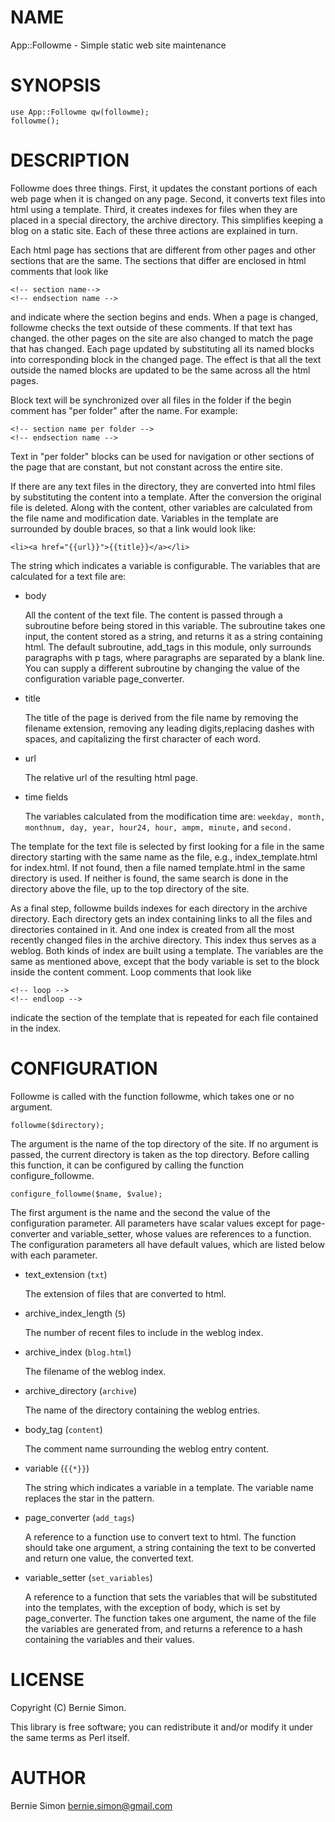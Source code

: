 # NAME

App::Followme - Simple static web site maintenance

# SYNOPSIS

    use App::Followme qw(followme);
    followme();

# DESCRIPTION

Followme does three things. First, it updates the constant portions of each web
page when it is changed on any page. Second, it converts text files into html
using a template. Third, it creates indexes for files when they are placed in a
special directory, the archive directory. This simplifies keeping a blog on a
static site. Each of these three actions are explained in turn.

Each html page has sections that are different from other pages and other
sections that are the same. The sections that differ are enclosed in html
comments that look like

    <!-- section name-->
    <!-- endsection name -->

and indicate where the section begins and ends. When a page is changed, followme
checks the text outside of these comments. If that text has changed. the other
pages on the site are also changed to match the page that has changed. Each page
updated by substituting all its named blocks into corresponding block in the
changed page. The effect is that all the text outside the named blocks are
updated to be the same across all the html pages.

Block text will be synchronized over all files in the folder if the begin
comment has "per folder" after the name. For example:

    <!-- section name per folder -->
    <!-- endsection name -->

Text in "per folder" blocks can be used for navigation or other sections of the
page that are constant, but not constant across the entire site.

If there are any text files in the directory, they are converted into html files
by substituting the content into a template. After the conversion the original
file is deleted. Along with the content, other variables are calculated from the
file name and modification date. Variables in the template are surrounded by
double braces, so that a link would look like:

    <li><a href="{{url}}">{{title}}</a></li>

The string which indicates a variable is configurable. The variables that are
calculated for a text file are:

- body

    All the content of the text file. The content is passed through a subroutine
    before being stored in this variable. The subroutine takes one input, the
    content stored as a string, and returns it as a string containing html. The
    default subroutine, add\_tags in this module, only surrounds paragraphs with
    p tags, where paragraphs are separated by a blank line. You can supply a
    different subroutine by changing the value of the configuration variable
    page\_converter.

- title

    The title of the page is derived from the file name by removing the filename
    extension, removing any leading digits,replacing dashes with spaces, and
    capitalizing the first character of each word.

- url

    The relative url of the resulting html page. 

- time fields

    The variables calculated from the modification time are: `weekday, month,`
    `monthnum, day, year, hour24, hour, ampm, minute,` and `second.`

The template for the text file is selected by first looking for a file in
the same directory starting with the same name as the file, e.g.,
index\_template.html for index.html. If not found, then a file named
template.html in the same directory is used. If neither is found, the same
search is done in the directory above the file, up to the top directory of
the site.

As a final step, followme builds indexes for each directory in the archive
directory. Each directory gets an index containing links to all the files and
directories contained in it. And one index is created from all the most
recently changed files in the archive directory. This index thus serves as a
weblog. Both kinds of index are built using a template. The variables are
the same as mentioned above, except that the body variable is set to the
block inside the content comment. Loop comments that look like

    <!-- loop -->
    <!-- endloop -->

indicate the section of the template that is repeated for each file contained
in the index. 

# CONFIGURATION

Followme is called with the function followme, which takes one or no argument.

    followme($directory);
    

The argument is the name of the top directory of the site. If no argument is
passed, the current directory is taken as the top directory. Before calling
this function, it can be configured by calling the function configure\_followme.

    configure_followme($name, $value);

The first argument is the name and the second the value of the configuration
parameter. All parameters have scalar values except for page-converter and
variable\_setter, whose values are references to a function. The configuration
parameters all have default values, which are listed below with each parameter.

- text\_extension (`txt`)

    The extension of files that are converted to html.

- archive\_index\_length (`5`)

    The number of recent files to include in the weblog index.

- archive\_index (`blog.html`)

    The filename of the weblog index.

- archive\_directory (`archive`)

    The name of the directory containing the weblog entries.

- body\_tag (`content`)

    The comment name surrounding the weblog entry content.

- variable (`{{*}}`)

    The string which indicates a variable in a template. The variable name replaces
    the star in the pattern.

- page\_converter (`add_tags`)

    A reference to a function use to convert text to html. The function should
    take one argument, a string containing the text to be converted and return one
    value, the converted text.

- variable\_setter (`set_variables`)

    A reference to a function that sets the variables that will be substituted
    into the templates, with the exception of body, which is set by page\_converter.
    The function takes one argument, the name of the file the variables are
    generated from, and returns a reference to a hash containing the variables and
    their values.

# LICENSE

Copyright (C) Bernie Simon.

This library is free software; you can redistribute it and/or modify
it under the same terms as Perl itself.

# AUTHOR

Bernie Simon <bernie.simon@gmail.com>
